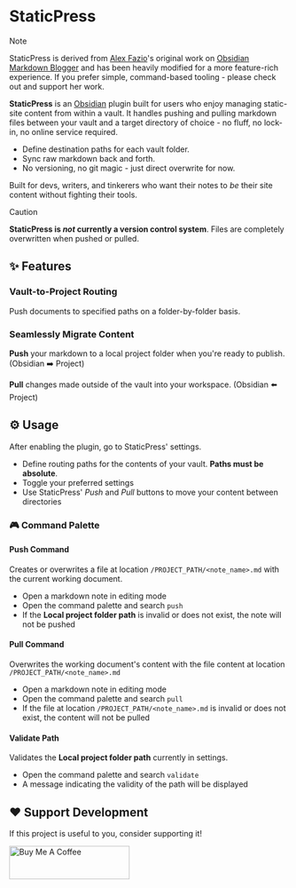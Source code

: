 # StaticPress

> [!NOTE]
> StaticPress is derived from [Alex Fazio](https://github.com/afazio1)'s original work on [Obsidian Markdown Blogger](https://github.com/afazio1/obsidian-markdown-blogger) and has been heavily modified for a more feature-rich experience. 
> If you prefer simple, command-based tooling - please check out and support her work.

**StaticPress** is an [Obsidian](https://obsidian.md) plugin built for users who enjoy managing static-site content from within a vault. It handles pushing and pulling markdown files between your vault and a target directory of choice - no fluff, no lock-in, no online service required.

- Define destination paths for each vault folder. 
- Sync raw markdown back and forth. 
- No versioning, no git magic - just direct overwrite for now.

Built for devs, writers, and tinkerers who want their notes to *be* their site content without fighting their tools.

> [!CAUTION]
> **StaticPress is _not_ currently a version control system**. 
> Files are completely overwritten when pushed or pulled.

## ✨ Features
### Vault-to-Project Routing

Push documents to specified paths on a folder-by-folder basis.

### Seamlessly Migrate Content

**Push** your markdown to a local project folder  when you're ready to publish. (Obsidian :arrow_right: Project)

**Pull** changes made outside of the vault into your workspace. (Obsidian :arrow_left: Project)

## :gear: Usage

After enabling the plugin, go to StaticPress' settings.
- Define routing paths for the contents of your vault. **Paths must be absolute**.
- Toggle your preferred settings
- Use StaticPress' *Push* and *Pull* buttons to move your content between directories

### :video_game: Command Palette

#### Push Command
Creates or overwrites a file at location `/PROJECT_PATH/<note_name>.md` with the current working document.
- Open a markdown note in editing mode
- Open the command palette and search `push`
- If the **Local project folder path** is invalid or does not exist, the note will not be pushed

#### Pull Command 
Overwrites the working document's content with the file content at location `/PROJECT_PATH/<note_name>.md`
- Open a markdown note in editing mode
- Open the command palette and search `pull`
- If the file at location `/PROJECT_PATH/<note_name>.md` is invalid or does not exist, the content will not be pulled

#### Validate Path
Validates the **Local project folder path** currently in settings.
- Open the command palette and search `validate`
- A message indicating the validity of the path will be displayed 

## :heart: Support Development

If this project is useful to you, consider supporting it!

<a href="https://www.buymeacoffee.com/steven.aj" target="_blank"><img src="https://cdn.buymeacoffee.com/buttons/v2/default-yellow.png" alt="Buy Me A Coffee" style="height: 60px !important;width: 217px !important;" ></a>

